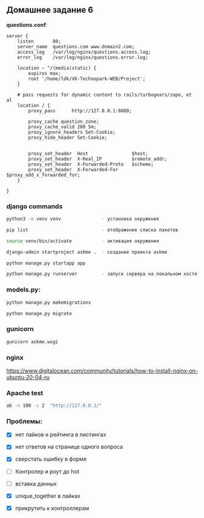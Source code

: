 ## Домашнее задание 6

**questions.conf**:

```nginx
server {
    listen       80;
    server_name  questions.com www.domain2.com;
    access_log   /var/log/nginx/questions.access.log;
    error_log    /var/log/nginx/questions.error.log;

    location ~ ^/(media|static) {
        expires max;
        root '/home/ldk/VK-Technopark-WEB/Project';
    }
    
    # pass requests for dynamic content to rails/turbogears/zope, et al
    location / {
        proxy_pass      http://127.0.0.1:8080;
    
        proxy_cache question_zone;
        proxy_cache_valid 200 5m;
        proxy_ignore_headers Set-Cookie;
        proxy_hide_header Set-Cookie;


        proxy_set_header  Host                $host;
        proxy_set_header  X-Real_IP           $remote_addr;
        proxy_set_header  X-Forwarded-Proto   $scheme;
        proxy_set_header  X-Forwarded-For     $proxy_add_x_forwarded_for;
    }

}
```



### django commands

```bash
python3 -m venv venv               - установка окружения

pip list                           - отображение списка пакетов

source venv/bin/activate           - активация окружения

django-admin startproject askme .  - создание проекта askme

python manage.py startapp app

python manage.py runserver         - запуск сервера на локальном хосте
```

### models.py:

```bash
python manage.py makemigrations

python manage.py migrate
```

### gunicorn
```bash
gunicorn askme.wsgi

```

### nginx
https://www.digitalocean.com/community/tutorials/how-to-install-nginx-on-ubuntu-20-04-ru


### Apache test
```bash
ab -n 100 -c 2  "http://127.0.0.1/"


```



### Проблемы:



- [x] нет лайков и рейтинга в листингах 
- [x] нет ответов на странице одного вопроса
- [x] сверстать ошибку в форме 

- [ ] Контролер и роут до hot

- [ ] вставка данных
- [x] unique_together в лайках
- [x] прикрутить к контроллерам
